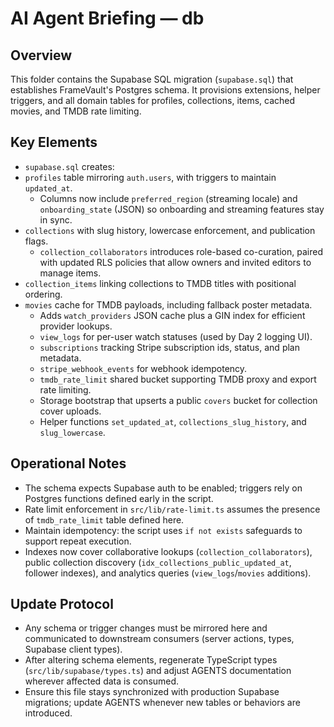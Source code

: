 # AI Agent Briefing — db

## Overview
This folder contains the Supabase SQL migration (`supabase.sql`) that establishes FrameVault's Postgres schema. It provisions extensions, helper triggers, and all domain tables for profiles, collections, items, cached movies, and TMDB rate limiting.

## Key Elements
- `supabase.sql` creates:
- `profiles` table mirroring `auth.users`, with triggers to maintain `updated_at`.
  - Columns now include `preferred_region` (streaming locale) and `onboarding_state` (JSON) so onboarding and streaming features stay in sync.
- `collections` with slug history, lowercase enforcement, and publication flags.
  - `collection_collaborators` introduces role-based co-curation, paired with updated RLS policies that allow owners and invited editors to manage items.
- `collection_items` linking collections to TMDB titles with positional ordering.
- `movies` cache for TMDB payloads, including fallback poster metadata.
  - Adds `watch_providers` JSON cache plus a GIN index for efficient provider lookups.
  - `view_logs` for per-user watch statuses (used by Day 2 logging UI).
  - `subscriptions` tracking Stripe subscription ids, status, and plan metadata.
  - `stripe_webhook_events` for webhook idempotency.
  - `tmdb_rate_limit` shared bucket supporting TMDB proxy and export rate limiting.
  - Storage bootstrap that upserts a public `covers` bucket for collection cover uploads.
  - Helper functions `set_updated_at`, `collections_slug_history`, and `slug_lowercase`.

## Operational Notes
- The schema expects Supabase auth to be enabled; triggers rely on Postgres functions defined early in the script.
- Rate limit enforcement in `src/lib/rate-limit.ts` assumes the presence of `tmdb_rate_limit` table defined here.
- Maintain idempotency: the script uses `if not exists` safeguards to support repeat execution.
- Indexes now cover collaborative lookups (`collection_collaborators`), public collection discovery (`idx_collections_public_updated_at`, follower indexes), and analytics queries (`view_logs`/`movies` additions).

## Update Protocol
- Any schema or trigger changes must be mirrored here and communicated to downstream consumers (server actions, types, Supabase client types).
- After altering schema elements, regenerate TypeScript types (`src/lib/supabase/types.ts`) and adjust AGENTS documentation wherever affected data is consumed.
- Ensure this file stays synchronized with production Supabase migrations; update AGENTS whenever new tables or behaviors are introduced.
